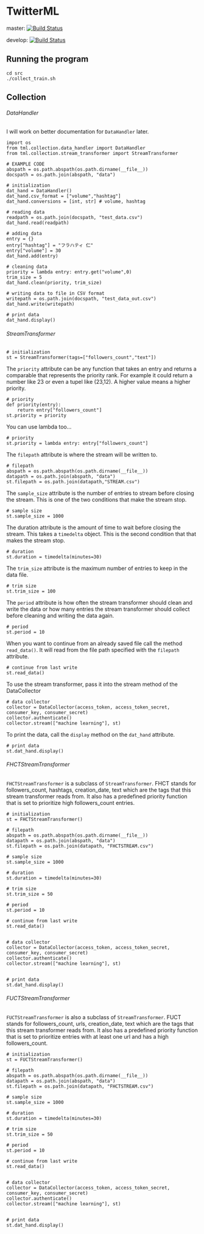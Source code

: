 # TwitterML

master: [![Build Status](https://travis-ci.org/kobejean/TwitterML.svg?branch=master)](https://travis-ci.org/kobejean/TwitterML)

develop: [![Build Status](https://travis-ci.org/kobejean/TwitterML.svg?branch=develop)](https://travis-ci.org/kobejean/TwitterML)

## Running the program
    cd src
    ./collect_train.sh


## Collection

###### DataHandler

I will work on better documentation for `DataHandler` later.

    import os
    from tml.collection.data_handler import DataHandler
    from tml.collection.stream_transformer import StreamTransformer

    # EXAMPLE CODE
    abspath = os.path.abspath(os.path.dirname(__file__))
    docspath = os.path.join(abspath, "data")

    # initialization
    dat_hand = DataHandler()
    dat_hand.csv_format = ["volume","hashtag"]
    dat_hand.conversions = [int, str] # volume, hashtag

    # reading data
    readpath = os.path.join(docspath, "test_data.csv")
    dat_hand.read(readpath)

    # adding data
    entry = {}
    entry["hashtag"] = "フラハティ 仁"
    entry["volume"] = 30
    dat_hand.add(entry)

    # cleaning data
    priority = lambda entry: entry.get("volume",0)
    trim_size = 5
    dat_hand.clean(priority, trim_size)

    # writing data to file in CSV format
    writepath = os.path.join(docspath, "test_data_out.csv")
    dat_hand.write(writepath)

    # print data
    dat_hand.display()


###### StreamTransformer

    # initialization
    st = StreamTransformer(tags=["followers_count","text"])

The `priority` attribute can be any function that takes an entry and returns a comparable that represents the priority rank. For example it could return a number like 23 or even a tupel like (23,12). A higher value means a higher priority.

    # priority
    def priority(entry):
        return entry["followers_count"]
    st.priority = priority

You can use lambda too...

    # priority
    st.priority = lambda entry: entry["followers_count"]

The `filepath` attribute is where the stream will be written to.

    # filepath
    abspath = os.path.abspath(os.path.dirname(__file__))
    datapath = os.path.join(abspath, "data")
    st.filepath = os.path.join(datapath,"STREAM.csv")

The `sample_size` attribute is the number of entries to stream before closing the stream. This is one of the two conditions that make the stream stop.

    # sample size
    st.sample_size = 1000

The duration attribute is the amount of time to wait before closing the stream. This takes a `timedelta` object. This is the second condition that that makes the stream stop.

    # duration
    st.duration = timedelta(minutes=30)

The `trim_size` attribute is the maximum number of entries to keep in the data file.

    # trim size
    st.trim_size = 100

The `period` attribute is how often the stream transformer should clean and write the data or how many entries the stream transformer should collect before cleaning and writing the data again.

    # period
    st.period = 10

When you want to continue from an already saved file call the method `read_data()`. It will read from the file path specified with the `filepath` attribute.

    # continue from last write
    st.read_data()

To use the stream transformer, pass it into the stream method of the DataCollector

    # data collector
    collector = DataCollector(access_token, access_token_secret, consumer_key, consumer_secret)
    collector.authenticate()
    collector.stream(["machine learning"], st)

To print the data, call the `display` method on the `dat_hand` attribute.

    # print data
    st.dat_hand.display()

###### FHCTStreamTransformer
`FHCTStreamTransformer` is a subclass of `StreamTransformer`. FHCT stands for followers_count, hashtags, creation_date, text which are the tags that this stream transformer reads from. It also has a predefined priority function that is set to prioritize high followers_count entries.

    # initialization
    st = FHCTStreamTransformer()

    # filepath
    abspath = os.path.abspath(os.path.dirname(__file__))
    datapath = os.path.join(abspath, "data")
    st.filepath = os.path.join(datapath, "FHCTSTREAM.csv")

    # sample size
    st.sample_size = 1000

    # duration
    st.duration = timedelta(minutes=30)

    # trim size
    st.trim_size = 50

    # period
    st.period = 10

    # continue from last write
    st.read_data()


    # data collector
    collector = DataCollector(access_token, access_token_secret, consumer_key, consumer_secret)
    collector.authenticate()
    collector.stream(["machine learning"], st)


    # print data
    st.dat_hand.display()

###### FUCTStreamTransformer
`FUCTStreamTransformer` is also a subclass of `StreamTransformer`. FUCT stands for followers_count, urls, creation_date, text which are the tags that this stream transformer reads from. It also has a predefined priority function that is set to prioritize entries with at least one url and has a high followers_count.

    # initialization
    st = FUCTStreamTransformer()

    # filepath
    abspath = os.path.abspath(os.path.dirname(__file__))
    datapath = os.path.join(abspath, "data")
    st.filepath = os.path.join(datapath, "FHCTSTREAM.csv")

    # sample size
    st.sample_size = 1000

    # duration
    st.duration = timedelta(minutes=30)

    # trim size
    st.trim_size = 50

    # period
    st.period = 10

    # continue from last write
    st.read_data()


    # data collector
    collector = DataCollector(access_token, access_token_secret, consumer_key, consumer_secret)
    collector.authenticate()
    collector.stream(["machine learning"], st)


    # print data
    st.dat_hand.display()
